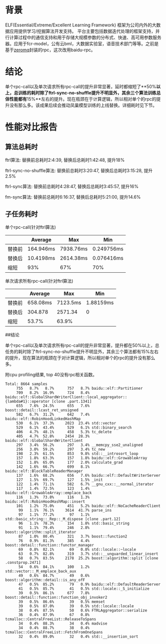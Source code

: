 # 背景

ELF(Essential/Extreme/Excellent Learning Framework) 框架为公司内外的大数据应用提供学习/挖掘算法开发支持。 平台主要包括数据迭代处理的框架支持，并行计算过程中的通信支持和用于存储大规模参数的分布式、快速、高可用参数服务器。应用于fcr-model，公有云bml，大数据实验室，语音技术部门等等。之前是基于[zeromq](http://zeromq.org/)封装的rpc，这次改用baidu-rpc。

# 结论

单个rpc-call以及单次请求所有rpc-call的提升非常显著，延时都缩短了**50%**以上，总训练的耗时除了ftrl-sync-no-shuffle提升不明显外，其余三个算法训练总体性能都有**15%**左右的提升。现在瓶颈在于计算逻辑，所以相对单个的rpc的提升没有那么多。该成果后续会推动凤巢模型训练的上线替换。详细耗时见下节。

# 性能对比报告

## 算法总耗时

ftrl算法: 替换前总耗时2:4:39, 替换后总耗时1:42:48, 提升18%

ftrl-sync-no-shuffle算法: 替换前总耗时3:20:47, 替换后总耗时3:15:28, 提升2.5%

ftrl-sync算法: 替换前总耗时4:28:47, 替换后总耗时3:45:57, 提升16%

fm-sync算法: 替换前总耗时6:16:37, 替换后总耗时5:21:00, 提升14.6%

## 子任务耗时

单个rpc-call(针对ftrl算法)

|      | Average   | Max       | Min        |
| ---- | --------- | --------- | ---------- |
| 替换前  | 164.946ms | 7938.76ms | 0.249756ms |
| 替换后  | 10.4198ms | 2614.38ms | 0.076416ms |
| 缩短   | 93%       | 67%       | 70%        |

单次请求所有rpc-call(针对ftrl算法)

|      | Average  | Max      | Min       |
| ---- | -------- | -------- | --------- |
| 替换前  | 658.08ms | 7123.5ms | 1.88159ms |
| 替换后  | 304.878  | 2571.34  | 0         |
| 缩短   | 53.7%    | 63.9%    |           |

##结论

单个rpc-call以及单次请求所有rpc-call的提升非常显著，提升都在50%以上，总任务的耗时除了ftrl-sync-no-shuffle提升不明显外，其余三个算法都有15%左右的提升，现在算法的瓶颈在于对计算逻辑，所以相对单个的rpc的提升没有那么多。

附cpu profiling结果, top 40没有rpc相关函数。
```
Total: 8664 samples
     755   8.7%   8.7%      757   8.7% baidu::elf::Partitioner
     709   8.2%  16.9%      724   8.4% baidu::elf::GlobalShardWriterClient::local_aggregator::{lambda#1}::operator [clone .part.1341]
     655   7.6%  24.5%      655   7.6% boost::detail::lcast_ret_unsigned
     582   6.7%  31.2%      642   7.4% baidu::elf::RobinHoodLinkedHashMap
     530   6.1%  37.3%     2023  23.4% std::vector
     529   6.1%  43.4%      529   6.1% std::binary_search
     406   4.7%  48.1%      458   5.3% tc_delete
     405   4.7%  52.8%     2454  28.3% baidu::elf::GlobalShardWriterClient
     297   3.4%  56.2%      297   3.4% __memcpy_sse2_unaligned
     256   3.0%  59.2%      297   3.4% tc_new
     198   2.3%  61.5%      853   9.8% std::__introsort_loop
     157   1.8%  63.3%      157   1.8% baidu::elf::GrowableArray
     152   1.8%  65.0%      177   2.0% calculate_grad
     142   1.6%  66.7%      699   8.1% baidu::elf::BlockTableReaderManager
     137   1.6%  68.2%      656   7.6% baidu::elf::DefaultWriterServer
     127   1.5%  69.7%      127   1.5% _init
     122   1.4%  71.1%      582   6.7% __gnu_cxx::__normal_iterator
     117   1.4%  72.5%      123   1.4% baidu::elf::GrowableArray::emplace_back
     116   1.3%  73.8%      116   1.3% baidu::elf::RobinHoodHashMap::insert
     101   1.2%  75.0%      451   5.2% baidu::elf::NoCacheReaderClient
      99   1.1%  76.1%     3614  41.7% parse_ins
      97   1.1%  77.2%       97   1.1% std::basic_string::_Rep::_M_dispose [clone .part.12]
      96   1.1%  78.3%      154   1.8% std::basic_string
      91   1.1%  79.4%      246   2.8% boost::algorithm::split_iterator
      87   1.0%  80.4%      321   3.7% boost::function2
      76   0.9%  81.3%      385   4.4% boost::detail::function::functor_manager
      69   0.8%  82.1%       69   0.8% std::locale::~locale
      63   0.7%  82.8%      319   3.7% std::__unguarded_linear_insert
      58   0.7%  83.5%     2178  25.2% boost::algorithm::split [clone .constprop.2471]
      54   0.6%  84.1%      100   1.2% std::vector::_M_emplace_back_aux
      49   0.6%  84.7%       49   0.6% boost::algorithm::detail::is_any_ofF
      47   0.5%  85.2%       79   0.9% baidu::elf::DefaultReaderServer
      41   0.5%  85.7%       41   0.5% std::locale::_S_initialize
      39   0.5%  86.1%      677   7.8% boost::detail::function::function_obj_invoker2
      39   0.5%  86.6%       39   0.5% memset
      39   0.5%  87.0%       39   0.5% std::locale::locale
      38   0.4%  87.5%       50   0.6% FTRLAggregator::serialize
      36   0.4%  87.9%       67   0.8% tcmalloc::CentralFreeList::ReleaseToSpans
      34   0.4%  88.3%       34   0.4% madvise
      34   0.4%  88.7%       38   0.4% tcmalloc::CentralFreeList::FetchFromOneSpans
      32   0.4%  89.0%       32   0.4% std::__insertion_sort
```